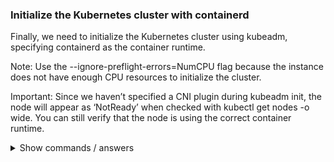 ### Initialize the Kubernetes cluster with containerd

Finally, we need to initialize the Kubernetes cluster using kubeadm, specifying containerd as the container runtime.

Note:
Use the --ignore-preflight-errors=NumCPU flag because the instance does not have enough CPU resources to initialize the cluster.

Important: Since we haven’t specified a CNI plugin during kubeadm init, the node will appear as ‘NotReady’ when checked with kubectl get nodes -o wide. You can still verify that the node is using the correct container runtime.

<details>
<summary>Show commands / answers</summary>
<p>

```bash
# We initialize the kubernetes cluster
sudo kubeadm init --cri-socket=unix:///var/run/containerd/containerd.sock --ignore-preflight-errors=NumCPU

# To start using kubectl as a regular user
mkdir -p $HOME/.kube
sudo cp -i /etc/kubernetes/admin.conf $HOME/.kube/config
sudo chown $(id -u):$(id -g) $HOME/.kube/config

# We check that containerd runtime and the node are redy
kubectl get nodes -o wide
```

</p>
</details>
